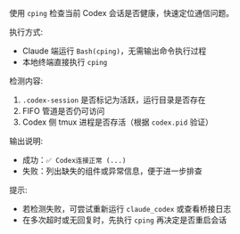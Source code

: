 使用 `cping` 检查当前 Codex 会话是否健康，快速定位通信问题。

执行方式:
- Claude 端运行 `Bash(cping)`，无需输出命令执行过程
- 本地终端直接执行 `cping`

检测内容:
1. `.codex-session` 是否标记为活跃，运行目录是否存在
2. FIFO 管道是否仍可访问
3. Codex 侧 tmux 进程是否存活（根据 `codex.pid` 验证）

输出说明:
- 成功：`✅ Codex连接正常 (...)`
- 失败：列出缺失的组件或异常信息，便于进一步排查

提示:
- 若检测失败，可尝试重新运行 `claude_codex` 或查看桥接日志
- 在多次超时或无回复时，先执行 `cping` 再决定是否重启会话
